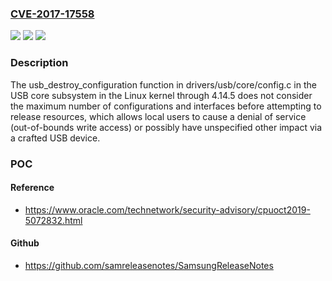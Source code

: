 ### [CVE-2017-17558](https://cve.mitre.org/cgi-bin/cvename.cgi?name=CVE-2017-17558)
![](https://img.shields.io/static/v1?label=Product&message=n%2Fa&color=blue)
![](https://img.shields.io/static/v1?label=Version&message=n%2Fa&color=blue)
![](https://img.shields.io/static/v1?label=Vulnerability&message=n%2Fa&color=brighgreen)

### Description

The usb_destroy_configuration function in drivers/usb/core/config.c in the USB core subsystem in the Linux kernel through 4.14.5 does not consider the maximum number of configurations and interfaces before attempting to release resources, which allows local users to cause a denial of service (out-of-bounds write access) or possibly have unspecified other impact via a crafted USB device.

### POC

#### Reference
- https://www.oracle.com/technetwork/security-advisory/cpuoct2019-5072832.html

#### Github
- https://github.com/samreleasenotes/SamsungReleaseNotes

